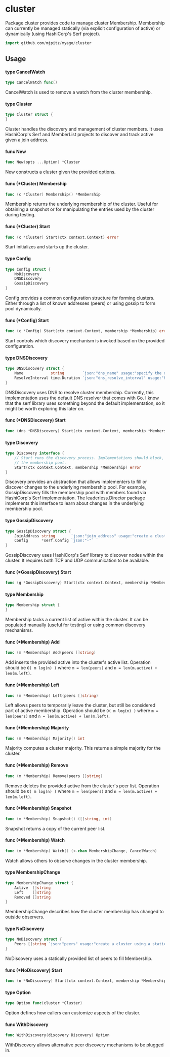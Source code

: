 # cluster

Package cluster provides code to manage cluster Membership. Membership can
currently be managed statically (via explicit configuration of active) or
dynamically (using HashiCorp's Serf project).

```go
import github.com/mjpitz/myago/cluster
```

## Usage

#### type CancelWatch

```go
type CancelWatch func()
```

CancelWatch is used to remove a watch from the cluster membership.

#### type Cluster

```go
type Cluster struct {
}
```

Cluster handles the discovery and management of cluster members. It uses
HashiCorp's Serf and MemberList projects to discover and track active given a
join address.

#### func New

```go
func New(opts ...Option) *Cluster
```

New constructs a cluster given the provided options.

#### func (\*Cluster) Membership

```go
func (c *Cluster) Membership() *Membership
```

Membership returns the underlying membership of the cluster. Useful for
obtaining a snapshot or for manipulating the entries used by the cluster during
testing.

#### func (\*Cluster) Start

```go
func (c *Cluster) Start(ctx context.Context) error
```

Start initializes and starts up the cluster.

#### type Config

```go
type Config struct {
	NoDiscovery
	DNSDiscovery
	GossipDiscovery
}
```

Config provides a common configuration structure for forming clusters. Either
through a list of known addresses (peers) or using gossip to form pool
dynamically.

#### func (\*Config) Start

```go
func (c *Config) Start(ctx context.Context, membership *Membership) error
```

Start controls which discovery mechanism is invoked based on the provided
configuration.

#### type DNSDiscovery

```go
type DNSDiscovery struct {
	Name            string        `json:"dns_name" usage:"specify the dns name to resolve"`
	ResolveInterval time.Duration `json:"dns_resolve_interval" usage:"how frequently the dns name should be resolved" default:"30s"`
}
```

DNSDiscovery uses DNS to resolve cluster membership. Currently, this
implementation uses the default DNS resolver that comes with Go. I know that the
serf library uses something beyond the default implementation, so it might be
worth exploring this later on.

#### func (\*DNSDiscovery) Start

```go
func (dns *DNSDiscovery) Start(ctx context.Context, membership *Membership) error
```

#### type Discovery

```go
type Discovery interface {
	// Start runs the discovery process. Implementations should block, regardless if they're filling or subscribing to
	// the membership pool.
	Start(ctx context.Context, membership *Membership) error
}
```

Discovery provides an abstraction that allows implementers to fill or discover
changes to the underlying membership pool. For example, GossipDiscovery fills
the membership pool with members found via HashiCorp's Serf implementation. The
leaderless.Director package implements this interface to learn about changes in
the underlying membership pool.

#### type GossipDiscovery

```go
type GossipDiscovery struct {
	JoinAddress string       `json:"join_address" usage:"create a cluster dynamically through a single join address"`
	Config      *serf.Config `json:"-"`
}
```

GossipDiscovery uses HashiCorp's Serf library to discover nodes within the
cluster. It requires both TCP and UDP communication to be available.

#### func (\*GossipDiscovery) Start

```go
func (g *GossipDiscovery) Start(ctx context.Context, membership *Membership) error
```

#### type Membership

```go
type Membership struct {
}
```

Membership tacks a current list of active within the cluster. It can be
populated manually (useful for testing) or using common discovery mechanisms.

#### func (\*Membership) Add

```go
func (m *Membership) Add(peers []string)
```

Add inserts the provided active into the cluster's active list. Operation should
be `O( m log(n) )` where `m = len(peers)` and `n = len(m.active) + len(m.left)`.

#### func (\*Membership) Left

```go
func (m *Membership) Left(peers []string)
```

Left allows peers to temporarily leave the cluster, but still be considered part
of active membership. Operation should be `O( m log(n) )` where `m = len(peers)`
and `n = len(m.active) + len(m.left)`.

#### func (\*Membership) Majority

```go
func (m *Membership) Majority() int
```

Majority computes a cluster majority. This returns a simple majority for the
cluster.

#### func (\*Membership) Remove

```go
func (m *Membership) Remove(peers []string)
```

Remove deletes the provided active from the cluster's peer list. Operation
should be `O( m log(n) )` where `m = len(peers)` and `n = len(m.active) + len(m.left)`.

#### func (\*Membership) Snapshot

```go
func (m *Membership) Snapshot() ([]string, int)
```

Snapshot returns a copy of the current peer list.

#### func (\*Membership) Watch

```go
func (m *Membership) Watch() (<-chan MembershipChange, CancelWatch)
```

Watch allows others to observe changes in the cluster membership.

#### type MembershipChange

```go
type MembershipChange struct {
	Active  []string
	Left    []string
	Removed []string
}
```

MembershipChange describes how the cluster membership has changed to outside
observers.

#### type NoDiscovery

```go
type NoDiscovery struct {
	Peers []string `json:"peers" usage:"create a cluster using a static list of addresses"`
}
```

NoDiscovery uses a statically provided list of peers to fill Membership.

#### func (\*NoDiscovery) Start

```go
func (n *NoDiscovery) Start(ctx context.Context, membership *Membership) error
```

#### type Option

```go
type Option func(cluster *Cluster)
```

Option defines how callers can customize aspects of the cluster.

#### func WithDiscovery

```go
func WithDiscovery(discovery Discovery) Option
```

WithDiscovery allows alternative peer discovery mechanisms to be plugged in.
